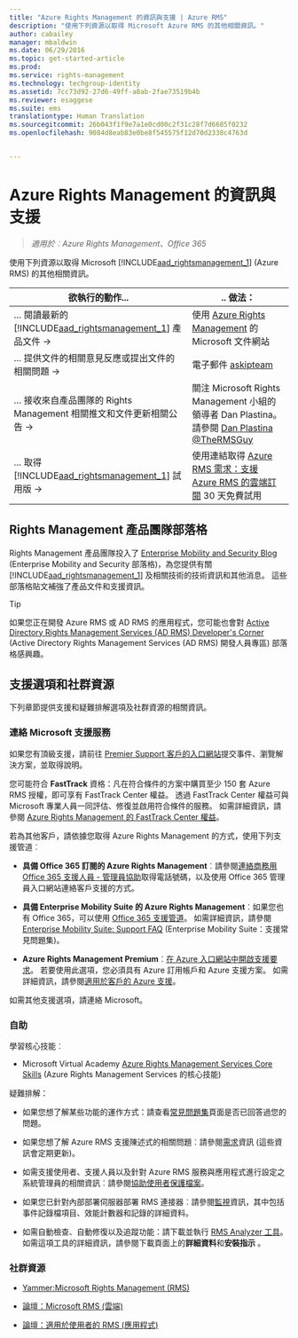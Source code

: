 ```yaml
---
title: "Azure Rights Management 的資訊與支援 | Azure RMS"
description: "使用下列資源以取得 Microsoft Azure RMS 的其他相關資訊。"
author: cabailey
manager: mbaldwin
ms.date: 06/29/2016
ms.topic: get-started-article
ms.prod: 
ms.service: rights-management
ms.technology: techgroup-identity
ms.assetid: 7cc73d92-27d6-49ff-a8ab-2fae73519b4b
ms.reviewer: esaggese
ms.suite: ems
translationtype: Human Translation
ms.sourcegitcommit: 26b043f1f9e7a1e0cd00c2f31c28f7d6685f0232
ms.openlocfilehash: 9084d8eab83e0be8f545575f12d70d2338c4763d


---
```


# Azure Rights Management 的資訊與支援

>*適用於︰Azure Rights Management、Office 365*

使用下列資源以取得 Microsoft [!INCLUDE[aad_rightsmanagement_1](../includes/aad_rightsmanagement_1_md.md)] (Azure RMS) 的其他相關資訊。

|欲執行的動作...|.. 做法：|
|----------------|---------------|
|… 閱讀最新的 [!INCLUDE[aad_rightsmanagement_1](../includes/aad_rightsmanagement_1_md.md)] 產品文件 →|使用 [Azure Rights Management](../understand-explore/azure-rights-management.md) 的 Microsoft 文件網站|
|… 提供文件的相關意見反應或提出文件的相關問題 →|電子郵件 [askipteam](mailto:%20askipteam@microsoft.com?subject=Documentation%20feedback)|
|… 接收來自產品團隊的 Rights Management 相關推文和文件更新相關公告 →|關注 Microsoft Rights Management 小組的領導者 Dan Plastina。 請參閱 [Dan Plastina @TheRMSGuy](https://twitter.com/TheRMSGuy)|
|… 取得 [!INCLUDE[aad_rightsmanagement_1](../includes/aad_rightsmanagement_1_md.md)] 試用版 →|使用連結取得 [Azure RMS 需求：支援 Azure RMS 的雲端訂閱](requirements-subscriptions.md) 30 天免費試用|


## Rights Management 產品團隊部落格
Rights Management 產品團隊投入了 [Enterprise Mobility and Security Blog](https://blogs.technet.microsoft.com/enterprisemobility/?product=azure-rights-management-services) (Enterprise Mobility and Security 部落格)，為您提供有關 [!INCLUDE[aad_rightsmanagement_1](../includes/aad_rightsmanagement_1_md.md)] 及相關技術的技術資訊和其他消息。 這些部落格貼文補強了產品文件和支援資訊。

> [!TIP]
> 如果您正在開發 Azure RMS 或 AD RMS 的應用程式，您可能也會對 [Active Directory Rights Management Services (AD RMS) Developer's Corner](https://blogs.msdn.microsoft.com/rms/) (Active Directory Rights Management Services (AD RMS) 開發人員專區) 部落格感興趣。

## 支援選項和社群資源
下列章節提供支援和疑難排解選項及社群資源的相關資訊。

### 連絡 Microsoft 支援服務

如果您有頂級支援，請前往 [Premier Support 客戶的入口網站](https://premier.microsoft.com/)提交事件、瀏覽解決方案，並取得說明。

您可能符合 **FastTrack** 資格：凡在符合條件的方案中購買至少 150 套 Azure RMS 授權，即可享有 FastTrack Center 權益。 透過 FastTrack Center 權益可與 Microsoft 專業人員一同評估、修復並啟用符合條件的服務。 如需詳細資訊，請參閱 [Azure Rights Management 的 FastTrack Center 權益](https://technet.microsoft.com/library/mt607025.aspx)。

若為其他客戶，請依據您取得 Azure Rights Management 的方式，使用下列支援管道︰

- **具備 Office 365 訂閱的 Azure Rights Management**︰請參閱[連絡商務用 Office 365 支援人員 - 管理員協助](https://support.office.com/article/Contact-Office-365-for-business-support-Admin-Help-32a17ca7-6fa0-4870-8a8d-e25ba4ccfd4b)取得電話號碼，以及使用 Office 365 管理員入口網站連絡客戶支援的方式。 

- **具備 Enterprise Mobility Suite 的 Azure Rights Management**︰如果您也有 Office 365，可以使用 [Office 365 支援管道](https://support.office.com/article/Contact-Office-365-for-business-support-Admin-Help-32a17ca7-6fa0-4870-8a8d-e25ba4ccfd4b)。  如需詳細資訊，請參閱 [Enterprise Mobility Suite: Support FAQ](https://technet.microsoft.com/dn932057.aspx) (Enterprise Mobility Suite：支援常見問題集)。

- **Azure Rights Management Premium**︰[在 Azure 入口網站中開啟支援要求](https://portal.azure.com/#blade/Microsoft_Azure_Support/HelpAndSupportBlade)。 若要使用此選項，您必須具有 Azure 訂用帳戶和 Azure 支援方案。 如需詳細資訊，請參閱[適用於客戶的 Azure 支援](https://azure.microsoft.com/support/plans/)。 

如需其他支援選項，請連絡 Microsoft。 

### 自助

學習核心技能︰

- Microsoft Virtual Academy [Azure Rights Management Services Core Skills](https://mva.microsoft.com/en-us/training-courses/azure-rights-management-services-core-skills-10500?l=QLoxMwuCB_1805094681) (Azure Rights Management Services 的核心技能)

疑難排解：

- 如果您想了解某些功能的運作方式：請查看[常見問題集](faqs.md)頁面是否已回答過您的問題。

- 如果您想了解 Azure RMS 支援陳述式的相關問題︰請參閱[需求](requirements-azure-rms.md)資訊 (這些資訊會定期更新)。

- 如需支援使用者、支援人員以及針對 Azure RMS 服務與應用程式進行設定之系統管理員的相關資訊︰請參閱[協助使用者保護檔案](../deploy-use/help-users.md)。

- 如果您已針對內部部署伺服器部署 RMS 連接器︰請參閱[監視](../deploy-use/monitor-rms-connector.md)資訊，其中包括事件記錄檔項目、效能計數器和記錄的詳細資料。

- 如需自動檢查、自動修復以及追蹤功能：請下載並執行 [RMS Analyzer 工具](http://www.microsoft.com/en-us/download/details.aspx?id=46437)。 如需這項工具的詳細資訊，請參閱下載頁面上的**詳細資料**和**安裝指示** 。 

### 社群資源

-   [Yammer:Microsoft Rights Management (RMS)](http://www.yammer.com/AskIPTeam)

-   [論壇：Microsoft RMS (雲端)](https://social.technet.microsoft.com/Forums/en-US/home?forum=rmscloud)

-   [論壇：適用於使用者的 RMS (應用程式)](https://social.technet.microsoft.com/Forums/en-US/home?forum=rmsapps)




<!--HONumber=Aug16_HO4-->



